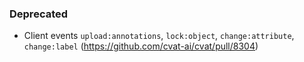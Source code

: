 ### Deprecated

- Client events `upload:annotations`, `lock:object`, `change:attribute`, `change:label`
 (<https://github.com/cvat-ai/cvat/pull/8304>)
